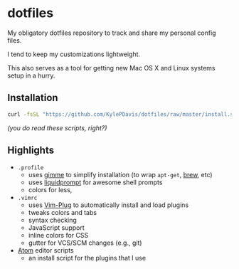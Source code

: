 # dotfiles

My obligatory dotfiles repository to track and share my personal config files.

I tend to keep my customizations lightweight.

This also serves as a tool for getting new Mac OS X and Linux systems setup in a hurry.



## Installation

```bash
curl -fsSL "https://github.com/KylePDavis/dotfiles/raw/master/install.sh" | bash -
```
_(you do read these scripts, right?)_



## Highlights

* `.profile`
  - uses [gimme][gimme] to simplify installation (to wrap `apt-get`, [brew][brew], etc)
  - uses [liquidprompt][liquidprompt] for awesome shell prompts
  - colors for less,
* `.vimrc`
  - uses [Vim-Plug][vim-plug] to automatically install and load plugins
  - tweaks colors and tabs
  - syntax checking
  - JavaScript support
  - inline colors for CSS
  - gutter for VCS/SCM changes (e.g., git)
* [Atom][atom] editor scripts
  - an install script for the plugins that I use



[liquidprompt]: https://github.com/nojhan/liquidprompt
[brew]: http://brew.sh
[atom]: https://atom.io
[vim-plug]: https://github.com/junegunn/vim-plug
[gimme]: https://github.com/KylePDavis/gimme
